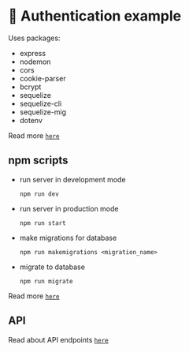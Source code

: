 # 🧪 Authentication example

Uses packages:

- express
- nodemon
- cors
- cookie-parser
- bcrypt
- sequelize
- sequelize-cli
- sequelize-mig
- dotenv

Read more [`here`](./package.json#L22 "package.json")

## **npm scripts**

- run server in development mode

    ```shell
    npm run dev
    ```

- run server in production mode

    ```shell
    npm run start
    ```

- make migrations for database

    ```shell
    npm run makemigrations <migration_name>
    ```

- migrate to database

    ```shell
    npm run migrate
    ```

Read more [`here`](./package.json#L6 "package.json")

## **API**

Read about API endpoints [`here`](./router/README.md "API endpoints")
